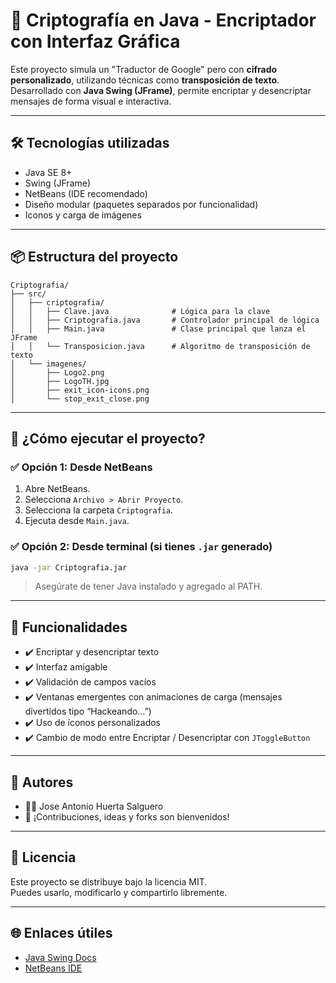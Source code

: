 
# 🔐 Criptografía en Java - Encriptador con Interfaz Gráfica

Este proyecto simula un "Traductor de Google" pero con **cifrado personalizado**, utilizando técnicas como **transposición de texto**. Desarrollado con **Java Swing (JFrame)**, permite encriptar y desencriptar mensajes de forma visual e interactiva.

---

## 🛠️ Tecnologías utilizadas

- Java SE 8+
- Swing (JFrame)
- NetBeans (IDE recomendado)
- Diseño modular (paquetes separados por funcionalidad)
- Iconos y carga de imágenes

---

## 📦 Estructura del proyecto

```
Criptografia/
├── src/
│   ├── criptografia/
│   │   ├── Clave.java              # Lógica para la clave
│   │   ├── Criptografia.java       # Controlador principal de lógica
│   │   ├── Main.java               # Clase principal que lanza el JFrame
│   │   └── Transposicion.java      # Algoritmo de transposición de texto
│   └── imagenes/
│       ├── Logo2.png
│       ├── LogoTH.jpg
│       ├── exit_icon-icons.png
│       └── stop_exit_close.png
```

---

## 🚀 ¿Cómo ejecutar el proyecto?

### ✅ Opción 1: Desde NetBeans

1. Abre NetBeans.
2. Selecciona `Archivo > Abrir Proyecto`.
3. Selecciona la carpeta `Criptografia`.
4. Ejecuta desde `Main.java`.

### ✅ Opción 2: Desde terminal (si tienes `.jar` generado)

```bash
java -jar Criptografia.jar
```

> Asegúrate de tener Java instalado y agregado al PATH.

---

## 🔑 Funcionalidades

- ✔️ Encriptar y desencriptar texto
- ✔️ Interfaz amigable
- ✔️ Validación de campos vacíos
- ✔️ Ventanas emergentes con animaciones de carga (mensajes divertidos tipo “Hackeando…”)
- ✔️ Uso de íconos personalizados
- ✔️ Cambio de modo entre Encriptar / Desencriptar con `JToggleButton`

---

## 🧠 Autores

- 🧑‍💻 Jose Antonio Huerta Salguero
- 💬 ¡Contribuciones, ideas y forks son bienvenidos!

---

## 📄 Licencia

Este proyecto se distribuye bajo la licencia MIT.  
Puedes usarlo, modificarlo y compartirlo libremente.

---

## 🌐 Enlaces útiles

- [Java Swing Docs](https://docs.oracle.com/javase/tutorial/uiswing/)
- [NetBeans IDE](https://netbeans.apache.org/)